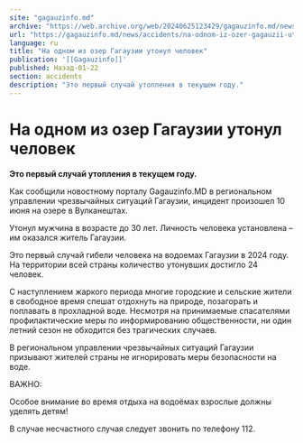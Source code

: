 ```yaml
---
site: "gagauzinfo.md"
archive: "https://web.archive.org/web/20240625123429/gagauzinfo.md/news/accidents/na-odnom-iz-ozer-gagauzii-utonul-chelovek"
url: "https://gagauzinfo.md/news/accidents/na-odnom-iz-ozer-gagauzii-utonul-chelovek"
language: ru
title: "На одном из озер Гагаузии утонул человек"
publication: '[[Gagauzinfo]]'
published: Назад-01-22
section: accidents
description: "Это первый случай утопления в текущем году."
---
```


# На одном из озер Гагаузии утонул человек

**Это первый случай утопления в текущем году.**

Как сообщили новостному порталу Gagauzinfo.MD в региональном управлении чрезвычайных ситуаций Гагаузии, инцидент произошел 10 июня на озере в Вулканештах.

Утонул мужчина в возрасте до 30 лет. Личность человека установлена – им оказался житель Гагаузии.

Это первый случай гибели человека на водоемах Гагаузии в 2024 году. На территории всей страны количество утонувших достигло 24 человек.

C наступлением жаркого периода многие городские и сельские жители в свободное время спешат отдохнуть на природе, позагорать и поплавать в прохладной воде. Несмотря на принимаемые спасателями профилактические меры по информированию общественности, ни один летний сезон не обходится без трагических случаев.

В региональном управлении чрезвычайных ситуаций Гагаузии призывают жителей страны не игнорировать меры безопасности на воде.

ВАЖНО:

Особое внимание во время отдыха на водоёмах взрослые должны уделять детям!

В случае несчастного случая следует звонить по телефону 112.